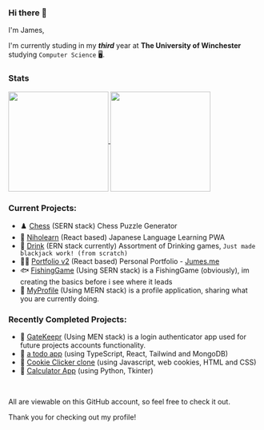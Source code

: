 ### Hi there 👋

I'm James,

<!--
👨🏻‍💻 Epic Coder  |  🖥 Third Year Comp Sci Student  |  🏢 Intern @ Uniqodo

👨🏻‍💻 Epic Coder

🖥 Third Year Computer Science Student @ The University of Winchester

🏢 Graduated as an Intern @ Uniqodo 👨‍💻

-->

<!--I'm currently working at **Uniqodo** as a `Junior FE Software Engineer` part-time <br> whilst studing in my ***third*** year at **The University of Winchester** studying `Computer Science` 🖥️.-->

I'm currently studing in my ***third*** year at **The University of Winchester** studying `Computer Science` 🖥️.


### Stats
<a href="https://github.com/anuraghazra/convoychat">
  <img height=200 align="center" src="https://github-readme-stats.vercel.app/api/top-langs?username=JumesP&layout=compact&langs_count=8&card_width=320&theme=radical" />
</a>
<a href="https://github.com/anuraghazra/github-readme-stats">
  <img height=200 align="center" src="https://github-readme-stats.vercel.app/api?username=JumesP&theme=radical" />
</a>



<!--
### Main Focus:

Mostly working on my [Dissertation](https://github.com/JumesP/prism), analysising existing and creating an improved **Ai-Driven Personalisation/ recommendation Algorithm**. -->


<!--I'm currently focusing on learning Javascript while working through my second year at the University of Winchester studying Computer Science 🖥️.-->

<!--Currently working on learning React, Typescript, Tailwind and NextJS, due to its popularity and ability to progress my Javascript skills.-->

### Current Projects:
- ♟️ [Chess](https://github.com/JumesP/chess) (SERN stack) Chess Puzzle Generator
- 🎌 [Niholearn](https://github.com/JumesP/niholearn) (React based) Japanese Language Learning PWA
- 🍺 [Drink](https://github.com/JumesP/Drink) (ERN stack currently) Assortment of Drinking games, `Just made blackjack work! (from scratch)`
- 👨‍💻 [Portfolio v2](https://github.com/JumesP/Portfoliov2) (React based) Personal Portfolio - [Jumes.me](https://jumes.me)
- 🐟 [FishingGame](https://github.com/JumesP/FishingGame) (Using SERN stack) is a FishingGame (obviously), im creating the basics before i see where it leads
- 📕 [MyProfile](https://github.com/JumesP/MyProfile) (Using MERN stack) is a profile application, sharing what you are currently doing.
<!--- 📆 [WhenU3](https://github.com/JumesP/WhenU3) (Using MERN stack (React Native)) an instant messaging and calendar app. (project team: [Jack](https://github.com/jack-bkr) and [Nate](https://github.com/gitnatel))-->
<!--My most recent main projects have been a todo app (using TypeScript, React, Tailwind and MongoDB) as well as a Cookie clicker clone to further my JS.
I've also worked on some small python projects like my Calculator App and Reading Timer.-->

### Recently Completed Projects:
- 🔐 [GateKeepr](https://github.com/JumesP/GateKeepr) (Using MEN stack) is a login authenticator app used for future projects accounts functionality.
- 📃 [a todo app](https://github.com/JumesP/todo) (using TypeScript, React, Tailwind and MongoDB)
- 🍪 [Cookie Clicker clone](https://github.com/JumesP/CookieClicker) (using Javascript, web cookies, HTML and CSS)
- 🧮 [Calculator App](https://github.com/JumesP/Calculator-App) (using Python, Tkinter)

<br>

All are viewable on this GitHub account, so feel free to check it out. <!--Soon i will be working on making the README's more descriptive!-->

<!--Dispite all of this, currently on a break from coding to complete assignments!-->

Thank you for checking out my profile!

<!--
[![Readme Card](https://github-readme-stats.vercel.app/api/pin/?username=anuraghazra&repo=github-readme-stats)](https://github.com/anuraghazra/github-readme-stats)

![](https://github-readme-stats.vercel.app/api/top-langs/?username=JumesP&layout=compact)
-->



<!--
**JumesP/JumesP** is a ✨ _special_ ✨ repository because its `README.md` (this file) appears on your GitHub profile.

Javascript, SQL, PHP, Arduino(C++) and Java <- summer between uni yr 1-2

Here are some ideas to get you started:

- 🔭 I’m currently working on ...
- 🌱 I’m currently learning ...
- 👯 I’m looking to collaborate on ...
- 🤔 I’m looking for help with ...
- 💬 Ask me about ...
- 📫 How to reach me: ...
- 😄 Pronouns: ...
- ⚡ Fun fact: ...
-->

